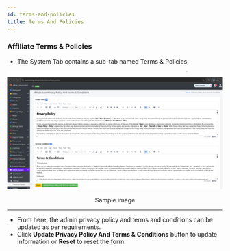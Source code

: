 ```yaml
---
id: terms-and-policies
title: Terms And Policies
---
```


### Affiliate Terms & Policies

- <span  class="text-success">The System Tab contains a sub-tab named Terms & Policies.</span>

![Affiliate Terms & Policies](../../../static/backend/img/affiliate_terms_and_policies.png)
<p align="center">Sample image</p>

---

- <span class="text-danger">From here, the admin privacy policy and terms and conditions can be updated as per requirements.</span>
- <span class="text-danger">Click <b>Update Privacy Policy And Terms & Conditions</b> button to update information or <b>Reset</b> to reset the form.</span>